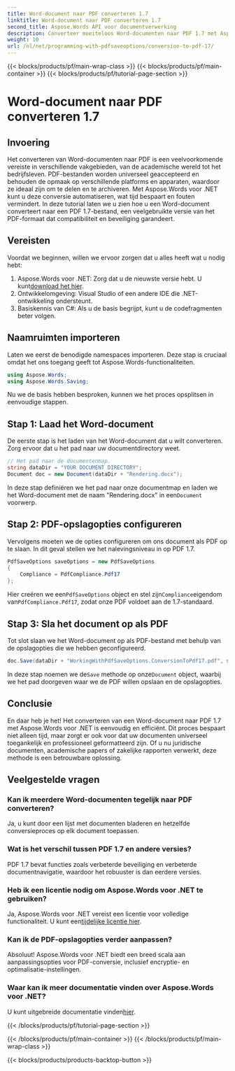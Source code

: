 ```yaml
---
title: Word-document naar PDF converteren 1.7
linktitle: Word-document naar PDF converteren 1.7
second_title: Aspose.Words API voor documentverwerking
description: Converteer moeiteloos Word-documenten naar PDF 1.7 met Aspose.Words voor .NET. Volg deze handleiding om ervoor te zorgen dat uw documenten universeel toegankelijk en professioneel geformatteerd zijn.
weight: 10
url: /nl/net/programming-with-pdfsaveoptions/conversion-to-pdf-17/
---
```


{{< blocks/products/pf/main-wrap-class >}}
{{< blocks/products/pf/main-container >}}
{{< blocks/products/pf/tutorial-page-section >}}

# Word-document naar PDF converteren 1.7

## Invoering

Het converteren van Word-documenten naar PDF is een veelvoorkomende vereiste in verschillende vakgebieden, van de academische wereld tot het bedrijfsleven. PDF-bestanden worden universeel geaccepteerd en behouden de opmaak op verschillende platforms en apparaten, waardoor ze ideaal zijn om te delen en te archiveren. Met Aspose.Words voor .NET kunt u deze conversie automatiseren, wat tijd bespaart en fouten vermindert. In deze tutorial laten we u zien hoe u een Word-document converteert naar een PDF 1.7-bestand, een veelgebruikte versie van het PDF-formaat dat compatibiliteit en beveiliging garandeert.

## Vereisten

Voordat we beginnen, willen we ervoor zorgen dat u alles heeft wat u nodig hebt:

1.  Aspose.Words voor .NET: Zorg dat u de nieuwste versie hebt. U kunt[download het hier](https://releases.aspose.com/words/net/).
2. Ontwikkelomgeving: Visual Studio of een andere IDE die .NET-ontwikkeling ondersteunt.
3. Basiskennis van C#: Als u de basis begrijpt, kunt u de codefragmenten beter volgen.

## Naamruimten importeren

Laten we eerst de benodigde namespaces importeren. Deze stap is cruciaal omdat het ons toegang geeft tot Aspose.Words-functionaliteiten.

```csharp
using Aspose.Words;
using Aspose.Words.Saving;
```

Nu we de basis hebben besproken, kunnen we het proces opsplitsen in eenvoudige stappen.

## Stap 1: Laad het Word-document

De eerste stap is het laden van het Word-document dat u wilt converteren. Zorg ervoor dat u het pad naar uw documentdirectory weet.

```csharp
// Het pad naar de documentenmap.
string dataDir = "YOUR DOCUMENT DIRECTORY";
Document doc = new Document(dataDir + "Rendering.docx");
```

 In deze stap definiëren we het pad naar onze documentmap en laden we het Word-document met de naam "Rendering.docx" in een`Document` voorwerp.

## Stap 2: PDF-opslagopties configureren

Vervolgens moeten we de opties configureren om ons document als PDF op te slaan. In dit geval stellen we het nalevingsniveau in op PDF 1.7.

```csharp
PdfSaveOptions saveOptions = new PdfSaveOptions
{
    Compliance = PdfCompliance.Pdf17
};
```

 Hier creëren we een`PdfSaveOptions` object en stel zijn`Compliance`eigendom van`PdfCompliance.Pdf17`, zodat onze PDF voldoet aan de 1.7-standaard.

## Stap 3: Sla het document op als PDF

Tot slot slaan we het Word-document op als PDF-bestand met behulp van de opslagopties die we hebben geconfigureerd.

```csharp
doc.Save(dataDir + "WorkingWithPdfSaveOptions.ConversionToPdf17.pdf", saveOptions);
```

 In deze stap noemen we de`Save` methode op onze`Document` object, waarbij we het pad doorgeven waar we de PDF willen opslaan en de opslagopties.

## Conclusie

En daar heb je het! Het converteren van een Word-document naar PDF 1.7 met Aspose.Words voor .NET is eenvoudig en efficiënt. Dit proces bespaart niet alleen tijd, maar zorgt er ook voor dat uw documenten universeel toegankelijk en professioneel geformatteerd zijn. Of u nu juridische documenten, academische papers of zakelijke rapporten verwerkt, deze methode is een betrouwbare oplossing.

## Veelgestelde vragen

### Kan ik meerdere Word-documenten tegelijk naar PDF converteren?

Ja, u kunt door een lijst met documenten bladeren en hetzelfde conversieproces op elk document toepassen.

### Wat is het verschil tussen PDF 1.7 en andere versies?

PDF 1.7 bevat functies zoals verbeterde beveiliging en verbeterde documentnavigatie, waardoor het robuuster is dan eerdere versies.

### Heb ik een licentie nodig om Aspose.Words voor .NET te gebruiken?

 Ja, Aspose.Words voor .NET vereist een licentie voor volledige functionaliteit. U kunt een[tijdelijke licentie hier](https://purchase.aspose.com/temporary-license/).

### Kan ik de PDF-opslagopties verder aanpassen?

Absoluut! Aspose.Words voor .NET biedt een breed scala aan aanpassingsopties voor PDF-conversie, inclusief encryptie- en optimalisatie-instellingen.

### Waar kan ik meer documentatie vinden over Aspose.Words voor .NET?

 U kunt uitgebreide documentatie vinden[hier](https://reference.aspose.com/words/net/).

{{< /blocks/products/pf/tutorial-page-section >}}

{{< /blocks/products/pf/main-container >}}
{{< /blocks/products/pf/main-wrap-class >}}

{{< blocks/products/products-backtop-button >}}

